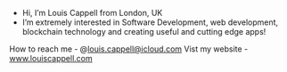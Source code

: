  - Hi, I’m Louis Cappell from London, UK
 - I’m extremely interested in Software Development, web development, blockchain technology and creating useful and cutting edge apps! 

 
 How to reach me - @louis.cappell@icloud.com 
 Vist my website - www.louiscappell.com


